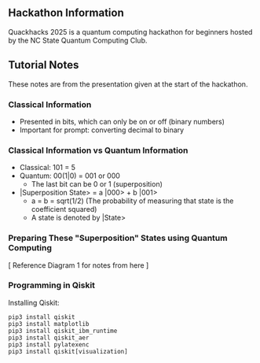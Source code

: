 ## Hackathon Information
Quackhacks 2025 is a quantum computing hackathon for beginners hosted by the NC State Quantum Computing Club. 

## Tutorial Notes
These notes are from the presentation given at the start of the hackathon. 
### Classical Information 
* Presented in bits, which can only be on or off (binary numbers)
* Important for prompt: converting decimal to binary
### Classical Information vs Quantum Information 
* Classical: 101 = 5
* Quantum: 00(1|0) = 001 or 000 
    * The last bit can be 0 or 1 (superposition)
* |Superposition State> = a |000> + b |001>
    * a = b = sqrt(1/2) (The probability of measuring that state is the coefficient squared)
    * A state is denoted by |State>
### Preparing These "Superposition" States using Quantum Computing
[ Reference Diagram 1 for notes from here ]
### Programming in Qiskit 
Installing Qiskit: 
```
pip3 install qiskit
pip3 install matplotlib
pip3 install qiskit_ibm_runtime
pip3 install qiskit_aer
pip3 install pylatexenc
pip3 install qiskit[visualization]
```